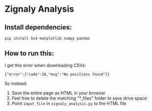 # Zignaly Analysis

## Install dependencies:
```
pip install bs4 matplotlib numpy pandas
```

## How to run this:
I get this error when downloading CSVs:

```
{"error":{"code":18,"msg":"No positions found"}}
```

So instead:
1. Save the entire page as HTML in your browser
2. Feel free to delete the matching "*_files" folder to save drive space
3. Point `input_file` in `zignaly_analysis.py` to the HTML file
